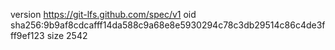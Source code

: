version https://git-lfs.github.com/spec/v1
oid sha256:9b9af8cdcafff14da588c9a68e8e5930294c78c3db29514c86c4de3fff9ef123
size 2542
